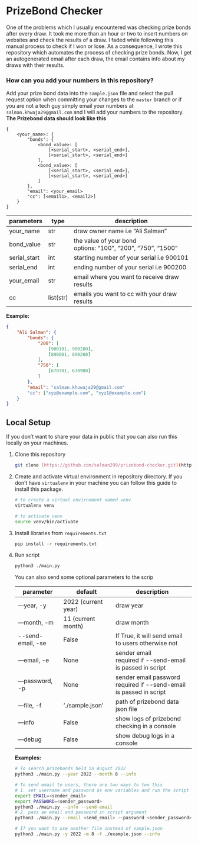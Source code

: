 # PrizeBond Checker

One of the problems which I usually encountered was checking prize bonds after every draw. It took me more than an hour or two to insert numbers on websites and check the results of a draw. I faded while following this manual process to check if I won or lose. As a consequence, I wrote this repository which automates the process of checking prize bonds. Now, I get an autogenerated email after each draw, the email contains info about my draws with their results.

### How can you add your numbers in this repository?

Add your prize bond data into the `sample.json` file and select the pull request option when committing your changes to the `master` branch or if you are not a tech guy simply email your numbers at `salman.khwaja29@gmail.com` and I will add your numbers to the repository. 
**The Prizebond data should look like this**

```
{
	<your_name>: {
		"bonds": {
			<bond_value>: [
				[<serial_start>, <serial_end>],
				[<serial_start>, <serial_end>]
			],
			<bond_value>: [
				[<serial_start>, <serial_end>],
				[<serial_start>, <serial_end>]
			]
		},
		"email": <your_email>
		"cc": [<email1>, <email2>]
	}
}
```

| parameters | type | description |
| --- | --- | --- |
| your_name | str | draw owner name i.e “Ali Salman” |
| bond_value | str | the value of your bond </br> options: “100”, “200”, “750”, “1500” |
| serial_start | int | starting number of your serial i.e 900101 |
| serial_end | int | ending number of your serial i.e 900200 |
| your_email | str | email where you want to receive draw results |
| cc | list(str) | emails you want to cc with your draw results |

**Example:**

```json
{
	"Ali Salman": {
		"bonds": {
			"200": [
				[900101, 900200],
				[890001, 890200]
			],
			"750": [
				[670701, 670900]
			]
		},
		"email": "salman.khuwaja29@gmail.com"
		"cc": ["xyz@example.com", "xyz1@example.com"]
	}
}
```

## Local Setup

If you don’t want to share your data in public that you can also run this locally on your machines. 

1. Clone this repository
    
    ```bash
    git clone [https://github.com/salman299/prizebond-checker.git](https://github.com/salman299/prizebond-checker.git)
    ```
    
2. Create and activate virtual environment in repository directory. If you  don’t have `virtualenv` in your machine you can follow this guide to install this package.
    
    ```bash
    # to create a virtual envirnoment named venv
    virtualenv venv
    
    # to activate venv
    source venv/bin/activate
    ```
    
3. Install libraries from `requirements.txt`
    
    ```bash
    pip install -r requirements.txt
    ```
    
4. Run script
    
    ```bash
    python3 ./main.py
    ```
    
    You can also send some optional parameters to the scrip
    
    | parameter | default | description |
    | --- | --- | --- |
    | —year, -y | 2022 (current year) | draw year |
    | —month, -m | 11 (current month) | draw month |
    | --send-email, -se | False | If True, it will send email to users otherwise not |
    | —email, -e | None | sender email </br> required if --send-email is passed in script |
    | —password, -p | None | sender email password </br> required if --send-email is passed in script |
    | —file, -f | ‘./sample.json’ | path of prizebond data json file |
    | —info | False | show logs of prizebond checking in a console |
    | —debug | False | show debug logs in a console |
    
    **Examples:**
    
    ```bash
    # To search prizebonds held in August 2022
    python3 ./main.py --year 2022 --month 8 --info
    
    # To send email to users, there are two ways to two this
    # 1. set username and password as env variables and run the script
    export EMAIL=<sender_email>
    export PASSWORD=<sender_password>
    python3 ./main.py --info --send-email
    # 2. pass an email and password in script argument
    python3 ./main.py --email <send_email> --password <sender_password> --info --send-email
    
    # If you want to use another file instead of sample.json
    python3 ./main.py -y 2022 -m 8 -f ./example.json --info
    ```